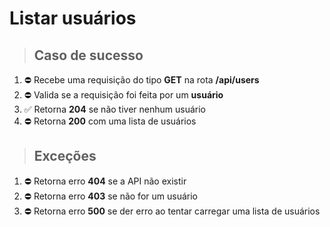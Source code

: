 # Listar usuários

> ## Caso de sucesso

1. ⛔️ Recebe uma requisição do tipo **GET** na rota **/api/users**
2. ⛔️ Valida se a requisição foi feita por um **usuário**
3. ✅ Retorna **204** se não tiver nenhum usuário
4. ⛔️ Retorna **200** com uma lista de usuários

> ## Exceções

1. ⛔️ Retorna erro **404** se a API não existir
2. ⛔️ Retorna erro **403** se não for um usuário
3. ⛔️ Retorna erro **500** se der erro ao tentar carregar uma lista de usuários